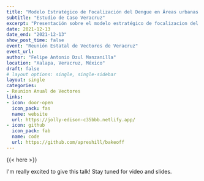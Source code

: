 ```yaml
---
title: "Modelo Estratégico de Focalización del Dengue en Áreas urbanas de México"
subtitle: "Estudio de Caso Veracruz"
excerpt: "Presentación sobre el modelo estratégico de focalizacion del dengue en áreas úrbanas de México"
date: 2021-12-13
date_end: "2021-12-13"
show_post_time: false
event: "Reunión Estatal de Vectores de Veracruz"
event_url: 
author: "Felipe Antonio Dzul Manzanilla"
location: "Xalapa, Veracruz, México"
draft: false
# layout options: single, single-sidebar
layout: single
categories:
- Reunion Anual de Vectores
links:
- icon: door-open
  icon_pack: fas
  name: website
  url: https://jolly-edison-c35bbb.netlify.app/
- icon: github
  icon_pack: fab
  name: code
  url: https://github.com/apreshill/bakeoff
---
```


{{< here >}}

I'm really excited to give this talk! Stay tuned for video and slides.

